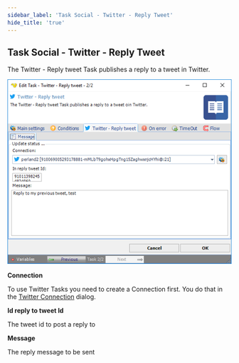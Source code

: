 ```yaml
---
sidebar_label: 'Task Social - Twitter - Reply Tweet'
hide_title: 'true'
---
```


## Task Social - Twitter - Reply Tweet

The Twitter - Reply tweet Task publishes a reply to a tweet in Twitter.

![](../../../../../static/img/tasksocialtwitterreplytweet.png)

**Connection**

To use Twitter Tasks you need to create a Connection first. You do that in the [Twitter Connection](../../../server/connection-twitter) dialog.
 
**Id reply to tweet Id**

The tweet id to post a reply to
 
**Message**

The reply message to be sent